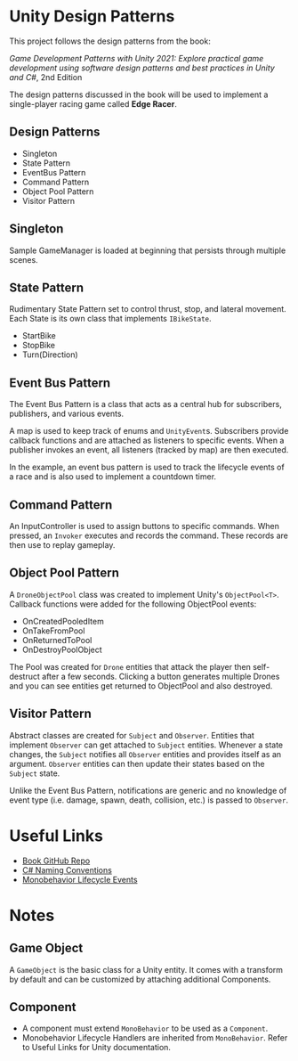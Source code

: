 # Unity Design Patterns
This project follows the design patterns from the book:

<i>Game Development Patterns with Unity 2021: Explore practical game development using software design patterns and best practices in Unity and C#</i>, 2nd Edition

The design patterns discussed in the book will be used to implement a single-player racing game called **Edge Racer**.

## Design Patterns

* Singleton
* State Pattern
* EventBus Pattern
* Command Pattern
* Object Pool Pattern
* Visitor Pattern

## Singleton

Sample GameManager is loaded at beginning that persists through multiple scenes.

## State Pattern

Rudimentary State Pattern set to control thrust, stop, and lateral movement.  Each State is its own class that implements `IBikeState`.
* StartBike
* StopBike
* Turn(Direction)

## Event Bus Pattern

The Event Bus Pattern is a class that acts as a central hub for subscribers, publishers, and various events.

A map is used to keep track of enums and `UnityEvent`s.  Subscribers provide callback functions and are attached as listeners to specific events.  When a publisher invokes an event, all listeners (tracked by map) are then executed.

In the example, an event bus pattern is used to track the lifecycle events of a race and is also used to implement a countdown timer.

## Command Pattern

An InputController is used to assign buttons to specific commands.  When pressed, an `Invoker` executes and records the command.  These records are then use to replay gameplay.

## Object Pool Pattern

A `DroneObjectPool` class was created to implement Unity's `ObjectPool<T>`.  Callback functions were added for the following ObjectPool events:

* OnCreatedPooledItem
* OnTakeFromPool
* OnReturnedToPool
* OnDestroyPoolObject

The Pool was created for `Drone` entities that attack the player then self-destruct after a few seconds.  Clicking a button generates multiple Drones and you can see entities get returned to ObjectPool and also destroyed.

## Visitor Pattern

Abstract classes are created for `Subject` and `Observer`.  Entities that implement `Observer` can get attached to `Subject` entities.  Whenever a state changes, the `Subject` notifies all `Observer` entities and provides itself as an argument.  `Observer` entities can then update their states based on the `Subject` state.

Unlike the Event Bus Pattern, notifications are generic and no knowledge of event type (i.e. damage, spawn, death, collision, etc.) is passed to `Observer`.

# Useful Links
* [Book GitHub Repo](https://github.com/PacktPublishing/Game-Development-Patterns-with-Unity-2021-Second-Edition)
* [C# Naming Conventions](https://learn.microsoft.com/en-us/dotnet/csharp/fundamentals/coding-style/coding-conventions)
* [Monobehavior Lifecycle Events](https://docs.unity3d.com/ScriptReference/MonoBehaviour.html)
  
# Notes

## Game Object
A `GameObject` is the basic class for a Unity entity.  It comes with a transform by default and can be customized by attaching additional Components.

## Component
* A component must extend `MonoBehavior` to be used as a `Component`.
* Monobehavior Lifecycle Handlers are inherited from `MonoBehavior`.  Refer to Useful Links for Unity documentation.

